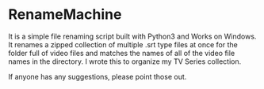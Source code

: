 # RenameMachine

It is a simple file renaming script built with Python3 and Works on Windows. 
It renames a zipped collection of multiple .srt type files at once for the folder full of video files and matches the names of all of the video file names in the directory.
I wrote this to organize my TV Series collection.

If anyone has any suggestions, please point those out.
